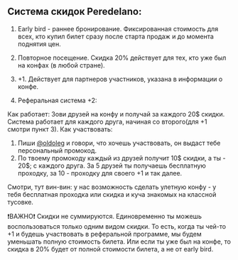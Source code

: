 ## Система скидок Peredelano:

 1. Early bird -  раннее бронирование. Фиксированная стоимость для всех, кто купил билет сразу после старта продаж и до момента поднятия цен.

2. Повторное посещение. Скидка 20% действует для тех, кто уже был на конфах (в любой стране).

3. +1. Действует для партнеров участников, указана в информации о конфе.

4. Реферальная система +2:

Как работает:
Зови друзей на конфу и получай за каждого 20$ скидки.
Система работает для каждого друга, начиная со второго(для +1 смотри пункт 3).
Как участвовать:
1. Пиши [@oldoleg](https://t.me/OldOleg) и говори, что хочешь участвовать, он выдаст тебе персональный промокод.
2. По твоему промокоду каждый из друзей получит 10$ скидки, а ты  - 20$; с каждого друга. За 5 друзей ты получаешь бесплатную проходку, за 10 -  проходку для своего +1 и так далее.

Смотри, тут вин-вин: у нас возможность сделать улетную конфу -  у тебя бесплатная проходка или скидка и куча знакомых на классной тусовке.


❗️ВАЖНО❗️
Скидки не суммируются. Единовременно ты можешь воспользоваться только одним видом скидки.
То есть, когда ты чей-то +1 и будешь участвовать в реферальной программе, мы будем уменьшать полную стоимость билета. 
Или если ты уже был на конфе, то скидка в 20% будет от полной стоимости билета, а не от early bird.
